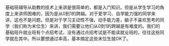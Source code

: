 基础班辅导从助教的技术上来讲是很简单的，都是入门知识。但是从学生学习的角度上来讲师困难的，因为是从0到1的跨越。对于爱学习、自学能力强的同学来讲，这也不是问题。但是对于学习主动性不强，动手能力差，脑子不喜欢思考的同学（我们称为末位生）来讲，我们需要让他们从0到1的跨越是有难度的。我们的基础班升就业班有个点招考试，没有通过点招考试是不能读就业班的，往往这些同学就在其中。所以要想通过率高，基本搞定这些末位生就OK了。



